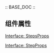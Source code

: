 :: BASE_DOC ::

## 组件属性

[Interface: StepsProps](./StepsProps.tsx)

[Interface: StepProps](./StepsProps.tsx)
